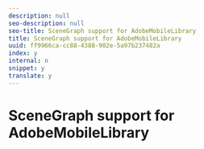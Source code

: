 ```yaml
---
description: null
seo-description: null
seo-title: SceneGraph support for AdobeMobileLibrary
title: SceneGraph support for AdobeMobileLibrary
uuid: ff9966ca-cc88-4388-902e-5a97b237482a
index: y
internal: n
snippet: y
translate: y
---
```


# SceneGraph support for AdobeMobileLibrary


